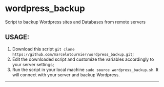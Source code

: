 # wordpress_backup

Script to backup Wordpress sites and Databases from remote servers

## USAGE: 

1. Download this script `git clone https://github.com/marcelotournier/wordpress_backup.git`;
2. Edit the downloaded script and customize the variables accordingly to your server settings;
3. Run the script in your local machine `sudo source wordpress_backup.sh`. It will connect with your server and backup Wordpress.

---

